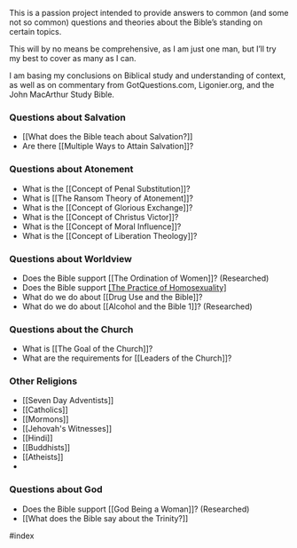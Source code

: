 This is a passion project intended to provide answers to common (and some not so common) questions and theories about the Bible’s standing on certain topics. 

This will by no means be comprehensive, as I am just one man, but I’ll try my best to cover as many as I can. 

I am basing my conclusions on Biblical study and understanding of context, as well as on commentary from GotQuestions.com, Ligonier.org, and the John MacArthur Study Bible. 

### Questions about Salvation

- [[What does the Bible teach about Salvation?]]
- Are there [[Multiple Ways to Attain Salvation]]?
### Questions about Atonement

- What is the [[Concept of Penal Substitution]]?
- What is [[The Ransom Theory of Atonement]]?
- What is the [[Concept of Glorious Exchange]]?
- What is the [[Concept of Christus Victor]]?
- What is the [[Concept of Moral Influence]]?
- What is the [[Concept of Liberation Theology]]?

### Questions about Worldview

- Does the Bible support [[The Ordination of Women]]? (Researched)
- Does the Bible support [[The Practice of Homosexuality]](Researched)
- What do we do about [[Drug Use and the Bible]]?
- What do we do about [[Alcohol and the Bible 1]]? (Researched)

### Questions about the Church

- What is [[The Goal of the Church]]?
- What are the requirements for [[Leaders of the Church]]?


### Other Religions

- [[Seven Day Adventists]]
- [[Catholics]]
- [[Mormons]]
- [[Jehovah's Witnesses]]
- [[Hindi]]
- [[Buddhists]]
- [[Atheists]]
- 


### Questions about God

- Does the Bible support [[God Being a Woman]]? (Researched)
- [[What does the Bible say about the Trinity?]]






#index